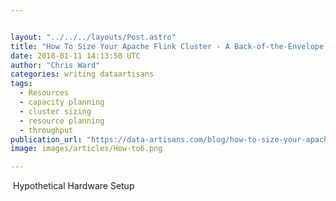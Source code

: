 ```yaml
---


layout: "../../../layouts/Post.astro"
title: "How To Size Your Apache Flink Cluster - A Back-of-the-Envelope Calculation"
date: 2018-01-11 14:13:50 UTC
author: "Chris Ward"
categories: writing dataartisans
tags:
  - Resources
  - capacity planning
  - cluster sizing
  - resource planning
  - throughput
publication_url: "https://data-artisans.com/blog/how-to-size-your-apache-flink-cluster-general-guidelines"
image: images/articles/How-to6.png

---
```

&nbsp;Hypothetical Hardware Setup

